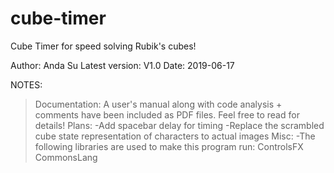 # cube-timer
Cube Timer for speed solving Rubik's cubes!

Author: Anda Su
Latest version: V1.0 
Date: 2019-06-17

NOTES:
>Documentation:
  A user's manual along with code analysis + comments have been included as PDF files. Feel free to read for details!
>Plans:
  -Add spacebar delay for timing
  -Replace the scrambled cube state representation of characters to actual images 
>Misc:
  -The following libraries are used to make this program run:
    ControlsFX
    CommonsLang
